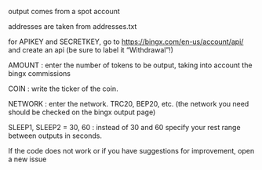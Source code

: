output comes from a spot account


addresses are taken from addresses.txt

for APIKEY and SECRETKEY, go to https://bingx.com/en-us/account/api/ and create an api (be sure to label it “Withdrawal”!)

AMOUNT : enter the number of tokens to be output, taking into account the bingx commissions 

COIN : write the ticker of the coin.

NETWORK : enter the network. TRC20, BEP20, etc. (the network you need should be checked on the bingx output page)

SLEEP1, SLEEP2 = 30, 60 : instead of 30 and 60 specify your rest range between outputs in seconds.

If the code does not work or if you have suggestions for improvement, open a new issue 
